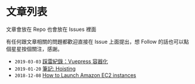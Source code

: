 # 文章列表

文章會放在 Repo 也會放在 Issues 裡面

有任何跟文章相關的問題都歡迎直接在 Issue 上面提出，想 Follow 的話也可以點個星星按個關注，感謝。

* `2019-03-03`  [踩雷紀錄：Vuepress 容器化](/articles/2019-03-03.md) 
* `2019-01-20`  [筆記: Hoisting](/articles/2019-01-20.md) 
* `2018-12-08`  [How to Launch Amazon EC2 instances](/articles/2018-12-08.md) 